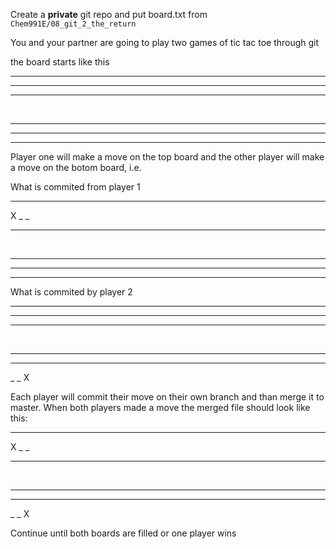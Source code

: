 Create a **private** git repo and put board.txt from `Chem991E/08_git_2_the_return`

You and your partner are going to play two games of tic tac toe through git

the board starts like this

_ _ _                                                                                

_ _ _                                                                                

_ _ _                                                                                

​                                                                                     

_ _ _                                                                                

_ _ _                                                                                

_ _ _   



Player one will make a move on the top board and the other player will make a move on the botom board, i.e.



What is commited from player 1 

_ _ _                                                                                

X _ _                                                                                

_ _ _                                                                                

​                                                                                     

_ _ _                                                                                

_ _ _                                                                                

_ _ _   



What is commited by player 2

_ _ _                                                                                

_ _ _                                                                                

_ _ _                                                                                

​                                                                                     

_ _ _                                                                                

_ _ _                                                                                

_ _ X   



Each player will commit their move on their own branch and than merge it to master. When both players made a move the merged file should look like this:

_ _ _                                                                                

X _ _                                                                                

_ _ _                                                                                

​                                                                                     

_ _ _                                                                                

_ _ _                                                                                

_ _ X   



Continue until both boards are filled or one player wins
